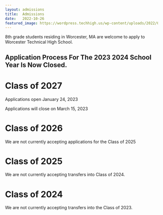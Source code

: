 ```yaml
---
layout: admissions
title:  Admissions
date:   2022-10-26
featured_image: https://wordpress.techhigh.us/wp-content/uploads/2022/04/sigmund-HsTnjCVQ798-unsplash-1.jpg
---
```


8th grade students residing in Worcester, MA are welcome to apply to Worcester Technical High School.

## Application Process For The 2023 2024 School Year Is Now Closed.

<div class="container" markdown="1">

<div class="items" markdown="1">

# Class of 2027 
Applications open January 24, 2023

Applications will close on March 15, 2023

</div>
<div class="items" markdown="1">

# Class of 2026  
We are not currently accepting applications for the Class of 2025  

</div>
<div class="items" markdown="1">

# Class of 2025
We are not currently accepting transfers into Class of 2024.

</div>
<div class="items" markdown="1">

# Class of 2024  
We are not currently accepting transfers into the Class of 2023.

</div>

</div>